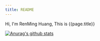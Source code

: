 ```yaml
---
title: README
---
```

Hi, I'm RenMing Huang, This is {{page.title}}



[![Anurag's github stats](https://github-readme-stats.vercel.app/api?username=RenMing-Huang)](https://github.com/anuraghazra/github-readme-stats)

